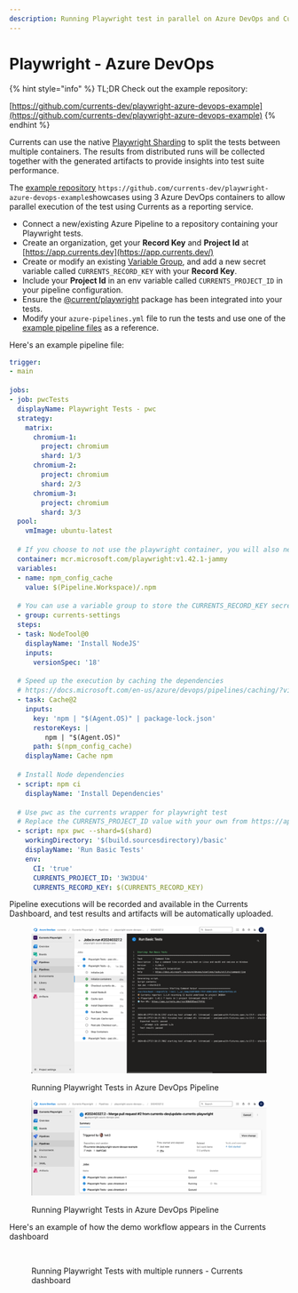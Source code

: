 ```yaml
---
description: Running Playwright test in parallel on Azure DevOps and Currents Dashboard
---
```


# Playwright - Azure DevOps

{% hint style="info" %}
TL;DR Check out the example repository:

[https://github.com/currents-dev/playwright-azure-devops-example](https://github.com/currents-dev/playwright-azure-devops-example)
{% endhint %}

Currents can use the native [Playwright Sharding](https://playwright.dev/docs/test-sharding) to split the tests between multiple containers. The results from distributed runs will be collected together with the generated artifacts to provide insights into test suite performance.&#x20;

The [example repository](https://github.com/currents-dev/playwright-azure-devops-example)  `https://github.com/currents-dev/playwright-azure-devops-example`showcases using 3 Azure DevOps containers to allow parallel execution of the test using Currents as a reporting service.

* Connect a new/existing Azure Pipeline to a repository containing your Playwright tests.
* Create an organization, get your **Record Key** and **Project Id** at [https://app.currents.dev](https://app.currents.dev/)
* Create or modify an existing [Variable Group](https://learn.microsoft.com/en-us/azure/devops/pipelines/library/variable-groups?view=azure-devops\&tabs=yaml), and add a new secret variable called `CURRENTS_RECORD_KEY` with your **Record Key**.
* Include your **Project Id** in an env variable called `CURRENTS_PROJECT_ID` in your pipeline configuration.
* Ensure the [@current/playwright](../../integration-with-playwright/currents-playwright.md) package has been integrated into your tests.
* Modify your `azure-pipelines.yml` file to run the tests and use one of the [example pipeline files](https://github.com/currents-dev/playwright-azure-devops-example/blob/main/azure-pipelines.yml) as a reference.

Here's an example pipeline file:

```yaml
trigger:
- main

jobs:
- job: pwcTests
  displayName: Playwright Tests - pwc
  strategy:
    matrix:
      chromium-1:
        project: chromium
        shard: 1/3
      chromium-2:
        project: chromium
        shard: 2/3
      chromium-3:
        project: chromium
        shard: 3/3
  pool:
    vmImage: ubuntu-latest

  # If you choose to not use the playwright container, you will also need to npx install playwright in your steps
  container: mcr.microsoft.com/playwright:v1.42.1-jammy
  variables:
  - name: npm_config_cache
    value: $(Pipeline.Workspace)/.npm

  # You can use a variable group to store the CURRENTS_RECORD_KEY secret
  - group: currents-settings
  steps:
  - task: NodeTool@0
    displayName: 'Install NodeJS'
    inputs:
      versionSpec: '18'

  # Speed up the execution by caching the dependencies
  # https://docs.microsoft.com/en-us/azure/devops/pipelines/caching/?view=azure-devops
  - task: Cache@2
    inputs:
      key: 'npm | "$(Agent.OS)" | package-lock.json'
      restoreKeys: |
         npm | "$(Agent.OS)"
      path: $(npm_config_cache)
    displayName: Cache npm

  # Install Node dependencies
  - script: npm ci
    displayName: 'Install Dependencies'

  # Use pwc as the currents wrapper for playwright test
  # Replace the CURRENTS_PROJECT_ID value with your own from https://app.currents.dev
  - script: npx pwc --shard=$(shard)
    workingDirectory: '$(build.sourcesdirectory)/basic'
    displayName: 'Run Basic Tests'
    env:
      CI: 'true'
      CURRENTS_PROJECT_ID: '3W3DU4'
      CURRENTS_RECORD_KEY: $(CURRENTS_RECORD_KEY)
```

Pipeline executions will be recorded and available in the Currents Dashboard, and test results and artifacts will be automatically uploaded.

<figure><img src="../../.gitbook/assets/pw-azure-run-console.png" alt=""><figcaption><p>Running Playwright Tests in Azure DevOps Pipeline</p></figcaption></figure>

<figure><img src="../../.gitbook/assets/pw-azure-pipeline.png" alt=""><figcaption><p>Running Playwright Tests in Azure DevOps Pipeline</p></figcaption></figure>

Here's an example of how the demo workflow appears in the Currents dashboard

<figure><img src="../../.gitbook/assets/azure-pipeline-run.gif" alt=""><figcaption><p>Running Playwright Tests with multiple runners - Currents dashboard</p></figcaption></figure>
